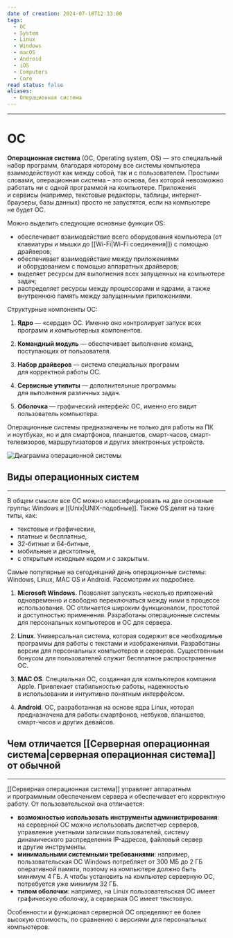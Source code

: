 ```yaml
---
date of creation: 2024-07-18T12:33:00
tags:
  - OC
  - System
  - Linux
  - Windows
  - macOS
  - Android
  - iOS
  - Computers
  - Core
read status: false
aliases:
  - Операционная система
---
```

---
# OC


**Операционная система** (ОС, Operating system, OS) — это специальный набор программ, благодаря которому все системы компьютера взаимодействуют как между собой, так и с пользователем. Простыми словами, операционная система – это основа, без которой невозможно работать ни с одной программой на компьютере. Приложения и сервисы (например, текстовые редакторы, таблицы, интернет-браузеры, базы данных) просто не запустятся, если на компьютере не будет ОС.

Можно выделить следующие основные функции OS:

- обеспечивает взаимодействие всего оборудования компьютера (от клавиатуры и мышки до [[Wi-Fi|Wi-Fi соединения]]) с помощью драйверов;
- обеспечивает взаимодействие между приложениями и оборудованием с помощью аппаратных драйверов;
- выделяет ресурсы для выполнения всех запущенных на компьютере задач;
- распределяет ресурсы между процессорами и ядрами, а также внутреннюю память между запущенными приложениями.

Структурные компоненты ОС:

1. **Ядро** — «сердце» ОС. Именно оно контролирует запуск всех программ и компьютерных компонентов.

2. **Командный модуль** — обеспечивает выполнение команд, поступающих от пользователя.

3. **Набор драйверов** — система специальных программ для корректной работы ОС.

4. **Сервисные утилиты** — дополнительные программы для выполнения различных задач.

5. **Оболочка** — графический интерфейс ОС, именно его видит пользователь компьютера.

Операционные системы предназначены не только для работы на ПК и ноутбуках, но и для смартфонов, планшетов, смарт-часов, смарт-телевизоров, маршрутизаторов и других электронных устройств.

![Диаграмма операционной системы](https://upload.wikimedia.org/wikipedia/commons/thumb/5/5f/Operating_system_placement-ru.svg/250px-Operating_system_placement-ru.svg.png)


## Виды операционных систем
---

В общем смысле все ОС можно классифицировать на две основные группы: Windows и [[Unix|UNIX-подобные]]. Также OS делят на такие типы, как:

- текстовые и графические,
- платные и бесплатные,
- 32-битные и 64-битные,
- мобильные и десктопные,
- с открытым исходным кодом и с закрытым.

Самые популярные на сегодняшний день операционные системы: Windows, Linux, MAC OS и Android. Рассмотрим их подробнее.

1. **Microsoft Windows**. Позволяет запускать несколько приложений одновременно и свободно переключаться между ними в процессе использования. ОС отличается широким функционалом, простотой и доступностью применения. Разработаны операционные системы для персональных компьютеров и ОС для сервера.

2. **Linux**. Универсальная система, которая содержит все необходимые программы для работы с текстами и изображениями. Разработаны версии для персональных компьютеров и серверов. Существенным бонусом для пользователей служит бесплатное распространение ОС.

3. **MAC OS**. Специальная ОС, созданная для компьютеров компании Apple. Привлекает стабильностью работы, надежностью в использовании и интуитивно понятным интерфейсом.

4. **Android**. ОС, разработанная на основе ядра Linux, которая предназначена для работы смартфонов, нетбуков, планшетов, смарт-часов и других девайсов.



## Чем отличается [[Серверная операционная система|серверная операционная система]] от обычной
---

[[Серверная операционная система]] управляет аппаратным и программным обеспечением сервера и обеспечивает его корректную работу. От пользовательской она отличается:

- **возможностью использовать инструменты администрирования**: на серверной ОС можно использовать диспетчер серверов, управление учетными записями пользователей, систему динамического распределения IP-адресов, файловый сервер и другие инструменты.
- **минимальными системными требованиями**: например, пользовательская ОС Windows потребляет от 300 МБ до 2 ГБ оперативной памяти, поэтому на компьютере должно быть минимум 4 ГБ. А чтобы установить на компьютер серверную ОС, потребуется уже минимум 32 ГБ.
- **типом оболочки**: например, на Linux пользовательская ОС имеет графическую оболочку, а серверная ОС имеет текстовую.

Особенности и функционал серверной ОС определяют ее более высокую стоимость, по сравнению с версиями для персональных компьютеров.